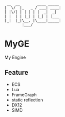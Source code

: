 ```

 __  __        ____ _____ 
|  \/  |_   _ / ___| ____|
| |\/| | | | | |  _|  _|  
| |  | | |_| | |_| | |___ 
|_|  |_|\__, |\____|_____|
        |___/             

```

# MyGE

My Engine

## Feature

- ECS
- Lua
- FrameGraph
- static reflection
- DX12
- SIMD